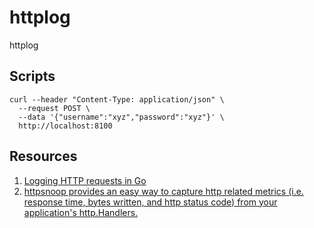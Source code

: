 # httplog

httplog

## Scripts

```
curl --header "Content-Type: application/json" \
  --request POST \
  --data '{"username":"xyz","password":"xyz"}' \
  http://localhost:8100
```

## Resources

1. [Logging HTTP requests in Go](https://presstige.io/p/Logging-HTTP-requests-in-Go-233de7fe59a747078b35b82a1b035d36)
1. [httpsnoop provides an easy way to capture http related metrics (i.e. response time, bytes written, and http status code) from your application's http.Handlers.](https://github.com/felixge/httpsnoop)
